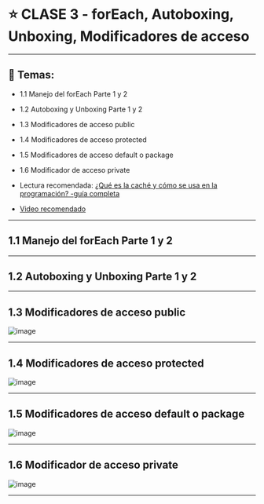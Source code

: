 # :star: CLASE 3 - forEach, Autoboxing, Unboxing, Modificadores de acceso

---

## :book: Temas:

- 1.1 Manejo del forEach Parte 1 y 2

- 1.2 Autoboxing y Unboxing Parte 1 y 2

- 1.3 Modificadores de acceso public

- 1.4 Modificadores de acceso protected

- 1.5 Modificadores de acceso default o package

- 1.6 Modificador de acceso private

- Lectura recomendada: [¿Qué es la caché y cómo se usa en la programación? -guía completa](https://ed.team/blog/que-es-la-cache-y-como-se-usa-en-la-programacion-guia-completa?utm_source=sendinblue&utm_campaign=_Newsletter_34__Qu_es_la_cach_y_cmo_se_usa_en_la_programacin_-_NO_Premium&utm_medium=email)

- [Video recomendado](https://www.youtube.com/embed/gjRoNFopFig?controls=0&modestbranding=1&rel=0&showinfo=0&loop=0&fs=0&hl=es&enablejsapi=1&origin=http%3A%2F%2Fcampus.frsr.utn.edu.ar&widgetid=1)


---

## 1.1 Manejo del forEach Parte 1 y 2

---

## 1.2 Autoboxing y Unboxing Parte 1 y 2

---

## 1.3 Modificadores de acceso public

![image](https://user-images.githubusercontent.com/72580574/235014774-4adb61c1-bb27-4d0a-8ab3-0336d923162e.png)


---

## 1.4 Modificadores de acceso protected

![image](https://user-images.githubusercontent.com/72580574/235014812-2692d46a-14ed-4f64-9ba8-e68ab0caa430.png)


---

## 1.5 Modificadores de acceso default o package

![image](https://user-images.githubusercontent.com/72580574/235014843-d8afbf3d-13e3-447e-82c1-9da910ce9b62.png)



---

## 1.6 Modificador de acceso private


![image](https://user-images.githubusercontent.com/72580574/235014865-4298af19-9d7a-4aab-bd7a-e4a32e9afe6e.png)


---
